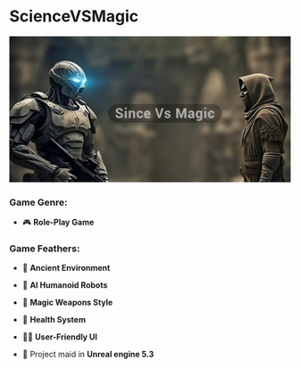 # ScienceVSMagic

<p align="center"> <img width="1080" src="https://github.com/EndLineStudio/ScienceVSMagic/blob/main/BG.png"> </p>

<h3 align="left">Game Genre:</h3>

- 🎮 **Role-Play Game**

<h3 align="left">Game Feathers:</h3>

- 🌱 **Ancient Environment**

- 🤖 **AI Humanoid Robots**

- 🤺 **Magic Weapons Style**

- 💖 **Health System**

- 👨‍💻 **User-Friendly UI**

- 💬 Project maid in **Unreal engine 5.3**
